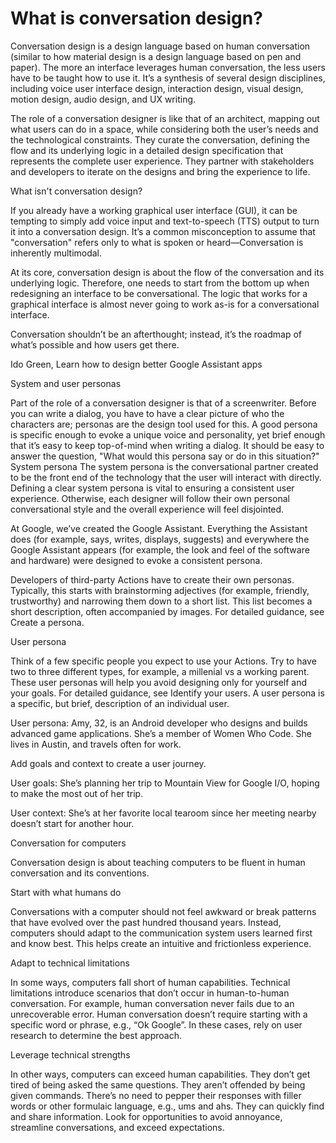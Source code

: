 # What is conversation design?

Conversation design is a design language based on human conversation (similar to
how material design is a design language based on pen and paper). The more an
interface leverages human conversation, the less users have to be taught how to
use it. It’s a synthesis of several design disciplines, including voice user
interface design, interaction design, visual design, motion design, audio
design, and UX writing.

The role of a conversation designer is like that of an architect, mapping out
what users can do in a space, while considering both the user’s needs and the
technological constraints. They curate the conversation, defining the flow and
its underlying logic in a detailed design specification that represents the
complete user experience. They partner with stakeholders and developers to
iterate on the designs and bring the experience to life.

What isn't conversation design?

If you already have a working graphical user interface (GUI), it can be tempting
to simply add voice input and text-to-speech (TTS) output to turn it into a
conversation design. It’s a common misconception to assume that "conversation"
refers only to what is spoken or heard—Conversation is inherently multimodal.

At its core, conversation design is about the flow of the conversation and its
underlying logic. Therefore, one needs to start from the bottom up when
redesigning an interface to be conversational. The logic that works for a
graphical interface is almost never going to work as-is for a conversational
interface.

Conversation shouldn’t be an afterthought; instead, it’s the roadmap of what’s
possible and how users get there.


Ido Green, Learn how to design better Google Assistant apps

System and user personas

Part of the role of a conversation designer is that of a screenwriter. Before
you can write a dialog, you have to have a clear picture of who the characters
are; personas are the design tool used for this. A good persona is specific
enough to evoke a unique voice and personality, yet brief enough that it’s easy
to keep top-of-mind when writing a dialog. It should be easy to answer the
question, "What would this persona say or do in this situation?" System persona
The system persona is the conversational partner created to be the front end of
the technology that the user will interact with directly. Defining a clear
system persona is vital to ensuring a consistent user experience. Otherwise,
each designer will follow their own personal conversational style and the
overall experience will feel disjointed.

At Google, we’ve created the Google Assistant. Everything the Assistant does
(for example, says, writes, displays, suggests) and everywhere the Google
Assistant appears (for example, the look and feel of the software and hardware)
were designed to evoke a consistent persona.

Developers of third-party Actions have to create their own personas. Typically,
this starts with brainstorming adjectives (for example, friendly, trustworthy)
and narrowing them down to a short list. This list becomes a short description,
often accompanied by images. For detailed guidance, see Create a persona.

User persona

Think of a few specific people you expect to use your Actions. Try to have two
to three different types, for example, a millenial vs a working parent. These
user personas will help you avoid designing only for yourself and your goals.
For detailed guidance, see Identify your users. A user persona is a specific,
but brief, description of an individual user.

User persona: Amy, 32, is an Android developer who designs and builds advanced
game applications. She’s a member of Women Who Code. She lives in Austin, and
travels often for work.

Add goals and context to create a user journey.

User goals: She’s planning her trip to Mountain View for Google I/O, hoping to
make the most out of her trip.

User context: She’s at her favorite local tearoom since her meeting nearby
doesn’t start for another hour.

Conversation for computers

Conversation design is about teaching computers to be fluent in human
conversation and its conventions.

Start with what humans do

Conversations with a computer should not feel awkward or break patterns that
have evolved over the past hundred thousand years. Instead, computers should
adapt to the communication system users learned first and know best. This helps
create an intuitive and frictionless experience.

Adapt to technical limitations

In some ways, computers fall short of human capabilities. Technical limitations
introduce scenarios that don’t occur in human-to-human conversation. For
example, human conversation never fails due to an unrecoverable error. Human
conversation doesn’t require starting with a specific word or phrase, e.g., “Ok
Google”. In these cases, rely on user research to determine the best approach.

Leverage technical strengths

In other ways, computers can exceed human capabilities. They don’t get tired of
being asked the same questions. They aren’t offended by being given commands.
There’s no need to pepper their responses with filler words or other formulaic
language, e.g., ums and ahs. They can quickly find and share information. Look
for opportunities to avoid annoyance, streamline conversations, and exceed
expectations.
